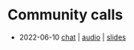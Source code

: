 # Community calls

- 2022-06-10 [chat](https://discord.com/channels/810916927919620096/984846289374167090) | [audio](https://github.com/code-423n4/org/blob/main/calls/2022-06-10-community-call.mp3) | [slides](https://github.com/code-423n4/org/blob/main/calls/2022-06-10-community-call.pdf)
